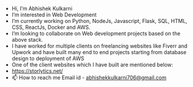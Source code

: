 - Hi, I’m Abhishek Kulkarni
- I’m interested in Web Development
- I’m currently working on Python, NodeJs, Javascript, Flask, SQL, HTML, CSS, ReactJs, Docker and AWS.
- I’m looking to collaborate on Web development projects based on the above stack.
- I have worked for multiple clients on freelancing websites like Fiverr and Upwork and have built many end to end projects starting from database design to          deployment of AWS
- One of the client websites which I have built are mentioned below:
-    https://storlytics.net/
- 📫 How to reach me 
     Email id - abhishekkulkarni706@gmail.com

<!---
abhi-kulkarni/abhi-kulkarni is a ✨ special ✨ repository because its `README.md` (this file) appears on your GitHub profile.
You can click the Preview link to take a look at your changes.
--->
